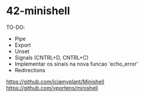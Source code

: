 # 42-minishell

TO-DO:

- Pipe
- Export
- Unset
- Signals (CNTRL+D, CNTRL+C)
- Implementar os sinais na nova funcao 'echo_error'
- Redirections

https://github.com/iciamyplant/Minishell
https://github.com/vportens/minishell
